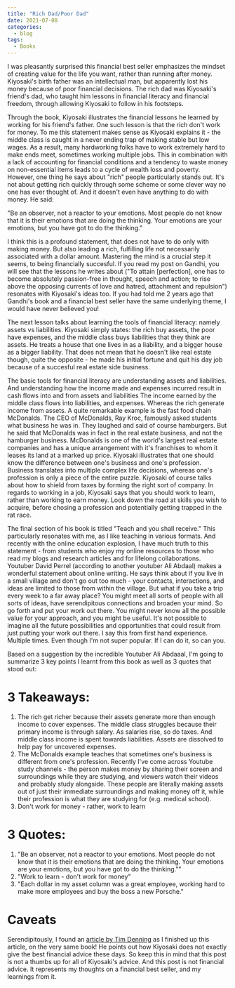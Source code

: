 ```yaml
---
title: "Rich Dad/Poor Dad"
date: 2021-07-08
categories:
  - blog
tags:
  - Books
---
```


I was pleasantly surprised this financial best seller emphasizes the mindset of creating value for the life you want,
rather than running after money. Kiyosaki's birth father was an intellectual man, but apparently lost his money because of poor financial
decisions. The rich dad was Kiyosaki's friend's dad, who taught him lessons in financial literacy and financial freedom, through allowing Kiyosaki
to follow in his footsteps.

Through the book, Kiyosaki illustrates the financial lessons he learned by working for his friend's father. One such lesson is that the rich don't work for money.
To me this statement makes sense as Kiyosaki explains it - the middle class is caught in a never ending trap of making stable but low wages. As a result,
many hardworking folks have to work extremely hard to make ends meet, sometimes working multiple jobs. This in combination with a lack of accounting for
financial conditions and a tendency to waste money on non-essential items leads to a cycle of wealth loss and poverty. However, one thing he says about "rich"
people particularly stands out. It's not about getting rich quickly through some scheme or some clever way no one has ever thought of. And it doesn't even
have anything to do with money. He said:

"Be an observer, not a reactor to your emotions. Most people do not know that it is their emotions that are doing the thinking. Your emotions are
your emotions, but you have got to do the thinking."

I think this is a profound statement, that does not have to do only with making money. But also leading a rich, fulfilling life not necessarily associated
with a dollar amount. Mastering the mind is a crucial step it seems, to being financially succesful. If you read my post on Gandhi, you will see that the lessons
he writes about ("To attain [perfection], one has to become absolutely passion-free in thought, speech and action; to rise above the opposing currents of love and hatred, attachment and repulsion")
resonates with Kiyosaki's ideas too. If you had told me 2 years ago that Gandhi's book and a financial best seller
have the same underlying theme, I would have never believed you!

The next lesson talks about learning the tools of financial literacy: namely assets vs liabilities. Kiyosaki simply states: the rich buy assets, the poor have expenses,
and the middle class buys liabilities that they think are assets. He treats a house that one lives in as a liability, and a bigger house as a bigger liability. That
does not mean that he doesn't like real estate though, quite the opposite - he made his initial fortune and quit his day job because of a succesful real estate side
business.

The basic tools for financial literacy are understanding assets and liabilities. And understanding how the income made and expenses incurred result in cash flows into and
from assets and liabilities The income earned by the middle class flows into liabilities, and expenses. Whereas the rich generate income from assets. A quite remarkable
example is the fast food chain McDonalds. The CEO of McDonalds, Ray Kroc, famously asked students what business he was in. They laughed and said of course hamburgers.
But he said that McDonalds was in fact in the real estate business, and not the hamburger business. McDonalds is one of the world's largest real estate companies and
has a unique arrangement with it's franchises to whom it leases its land at a marked up price. Kiyosaki illustrates that one should know the difference between
one's business and one's profession. Business translates into multiple complex life decisions, whereas one's profession is only a piece of the entire puzzle. Kiyosaki
of course talks about how to shield from taxes by forming the right sort of company. In regards to working in a job, Kiyosaki says that you should work to learn, rather than working to earn money. Look down the road at skills you wish to acquire, before chosing a profession and potentially getting
trapped in the rat race.

The final section of his book is titled "Teach and you shall receive." This particularly resonates with me, as I like teaching in various formats. And recently with the online
education explosion, I have much truth to this statement - from students who enjoy my online resources to those who read my blogs and research articles and for lifelong
collaborations. Youtuber David Perrel (according to another youtuber Ali Abdaal) makes a wonderful statement about online writing. He says think about if you live in a small
village and don't go out too much - your contacts, interactions, and ideas are limited to those from within the village. But what if you take a trip every week to a far away place?
You might meet all sorts of people with all sorts of ideas, have serendipitous connections and broaden your mind. So go forth and put your work out there.
You might never know all the possible value for your approach, and you might be useful. It's not possible to imagine all the future possibilities and opportunities
that could result from just putting your work out there. I say this from first hand experience. Multiple times. Even though I'm not super popular. If I can do it, so can you.

Based on a suggestion by the incredible Youtuber Ali Abdaaal, I'm going to summarize 3 key points I learnt from this book as well as 3 quotes that stood out:


# 3 Takeaways:

1. The rich get richer because their assets generate more than enough income to cover expenses. The middle class struggles because their primary income is through salary. As salaries rise, so do taxes. And middle class income is spent towards liabilities. Assets are dissolved to help pay for uncovered expenses.
2. The McDonalds example teaches that sometimes one's business is different from one's profession. Recently I've come across Youtube study channels - the person makes money by sharing their screen and surroundings while they are studying, and viewers watch their videos and probably study alongside. These people are literally making assets out of just their immediate surroundings and making money off it, while their profession is what they are studying for (e.g. medical school).
3. Don't work for money - rather, work to learn


# 3 Quotes:
1. "Be an observer, not a reactor to your emotions. Most people do not know that it is their emotions that are doing the thinking. Your emotions are
your emotions, but you have got to do the thinking.""
2. "Work to learn - don't work for money"
3. "Each dollar in my asset column was a great employee, working hard to make more employees and buy the boss a new Porsche."

# Caveats
Serendipitously, I found an [article by Tim Denning](https://medium.com/swlh/were-not-getting-financially-smarter-by-reading-rich-dad-poor-dad-728c6c62fc4a)
as I finished up this article, on the very same book! He points out how Kiyosaki does not exactly give the best financial advice these days. So keep this in mind that this post is not
a thumbs up for all of Kiyosaki's advice. And this post is not financial advice. It represents my thoughts on a financial best seller, and my learnings from it.
